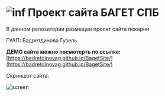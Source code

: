 ![inf](https://i.ibb.co/0KcShMb/1.png)  Проект сайта БАГЕТ СПБ 
========================================================================================

В данном репозитории размещен проект сайта пекарни.


ГУАП: Бадретдинова Гузель

**ДЕМО сайта можно посмотерть по ссылке:** 
[https://badretdinovag.github.io/BagetSite/](https://badretdinovag.github.io/BagetSite/)


Скриншот сайта:

![screen](https://i.ibb.co/7nwz7Mg/555.jpg)
